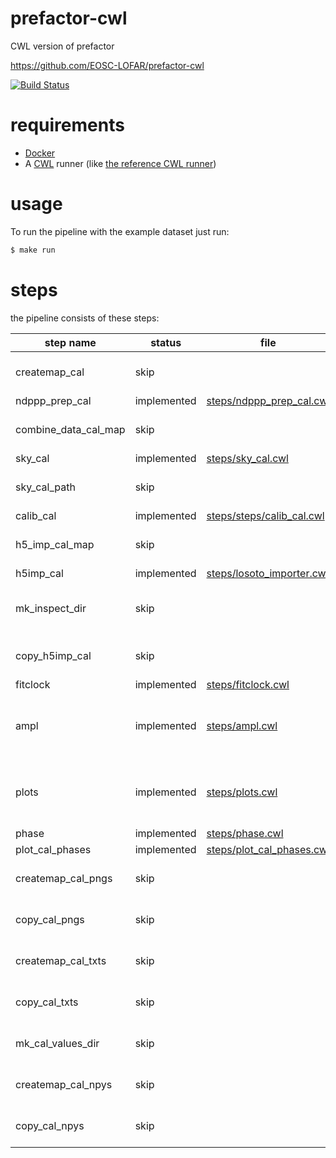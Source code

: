 # prefactor-cwl
CWL version of prefactor

https://github.com/EOSC-LOFAR/prefactor-cwl

[![Build Status](https://travis-ci.org/gijzelaerr/prefactor-cwl.svg?branch=master)](https://travis-ci.org/gijzelaerr/prefactor-cwl)

# requirements

* [Docker](https://www.docker.com/)
* A [CWL](http://www.commonwl.org/) runner (like [the reference CWL runner](https://github.com/common-workflow-language/cwltool))
# usage


To run the pipeline with the example dataset just run:
```bash
$ make run
```

# steps

the pipeline consists of these steps:

| step name               | status      | file   | comment          |
| ------------------------|-------------|--------|------------------|
| createmap\_cal          | skip        |  | we don't use map files   |
| ndppp\_prep\_cal        | implemented | [steps/ndppp_prep_cal.cwl](steps/ndppp_prep_cal.cwl) |
| combine\_data\_cal\_map | skip        |  |We don't use map files   |
| sky\_cal                | implemented | [steps/sky_cal.cwl](steps/sky_cal.cwl)    |
| sky\_cal\_path          | skip        |  |we don't use map files   |
| calib\_cal              | implemented | [steps/steps/calib_cal.cwl](steps/steps/calib_cal.cwl) |
| h5\_imp\_cal\_map       | skip        |  |we don't use map files   |
| h5imp\_cal              | implemented | [steps/losoto_importer.cwl](steps/losoto_importer.cwl) |
| mk\_inspect\_dir        | skip        |  | we don't need to create dirs |
| copy\_h5imp\_cal        | skip        |  | this is managed by CWL |
| fitclock                | implemented | [steps/fitclock.cwl](steps/fitclock.cwl) |
| ampl                    | implemented | [steps/ampl.cwl](steps/ampl.cwl)  | disabled for test since not enough subbands
| plots                   | implemented | [steps/plots.cwl](steps/plots.cwl) | disabled for test since not enough subbands
| phase                   | implemented | [steps/phase.cwl](steps/phase.cwl) |
| plot\_cal\_phases       | implemented | [steps/plot_cal_phases.cwl](steps/plot_cal_phases.cwl) |
| createmap\_cal\_pngs    | skip        | | we don't use map files |
| copy\_cal\_pngs         | skip        | | this is managed by CWL |
| createmap\_cal\_txts    | skip        | | we don't use map files |
| copy\_cal\_txts         | skip        | | this is managed by CWL |
| mk\_cal\_values\_dir    | skip        | | this is managed by CWL |
| createmap\_cal\_npys    | skip        | | we don't use map files |
| copy\_cal\_npys         | skip        | | this is managed by CWL |
